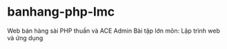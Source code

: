 # banhang-php-lmc

Web bán hàng sài PHP thuần và ACE Admin
Bài tập lớn môn: Lập trình web và ứng dụng
